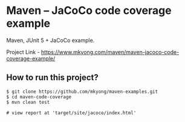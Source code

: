 # Maven – JaCoCo code coverage example
Maven, JUnit 5 + JaCoCo example.

Project Link - https://www.mkyong.com/maven/maven-jacoco-code-coverage-example/

## How to run this project?
```.
$ git clone https://github.com/mkyong/maven-examples.git
$ cd maven-code-coverage
$ mvn clean test

# view report at 'target/site/jacoco/index.html'
```
